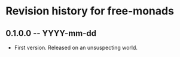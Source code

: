 # Revision history for free-monads

## 0.1.0.0 -- YYYY-mm-dd

* First version. Released on an unsuspecting world.
